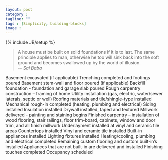 ```yaml
---
layout: post
category :
tagline: ""
tags : [Simplicity, building-blocks]
image : 
---
```

{% include JB/setup %}

> A house must be built on solid foundations if it is to last. The same principle applies to man, otherwise he too will sink back into the soft ground and becomes swallowed up by the world of illusion.<br>
> -- <cite>Sai Baba</cite><br>

Basement excavated (if applicable)
Trenching completed and footings poured
Basement stem-wall and floor poured (if applicable)
Backfill foundation - foundation and garage slab poured
Rough carpentry construction – framing of home
Utility installation (gas, electric, water/sewer laterals, septic or well)
Roofing materials and tile/shingle-type installed
Mechanical rough-in completed (heating, plumbing and electrical)
Siding installed
Insulation installed
Drywall installed, taped and textured
Millwork delivered - painting and staining begins
Finished carpentry – installation of wood flooring, stair railings, floor trim-board, cabinets, window and door trim, and all finish millwork
Underlayment installed at vinyl and ceramic tile areas
Countertops installed
Vinyl and ceramic tile installed
Built-in appliances installed
Lighting fixtures installed
Heating/cooling, plumbing and electrical completed
Remaining custom flooring and custom built-in’s installed
Appliances that are not built-in are delivered and installed
Finishing touches completed
Occupancy scheduled